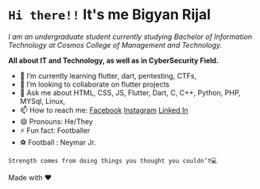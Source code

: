 # `Hi there!!` It's me Bigyan Rijal

_I am an undergraduate student currently studying Bachelor of Information Technology at Cosmos College of Management and Technology._

**All about IT and Technology, as well as in CyberSecurity Field.**

- 🌱 I’m currently learning flutter, dart, pentesting, CTFs,
- 👯 I’m looking to collaborate on flutter projects
- 💬 Ask me about HTML, CSS, JS, Flutter, Dart, C, C++, Python, PHP, MYSql, Linux,
- 📫 How to reach me:  [Facebook](https://www.facebook.com/rijalbigyan76/)  [Instagram](https://www.instagram.com/rijalbigyan76/)  [Linked In](https://www.linkedin.com/in/bigyan-rijal-70bb62179/) 
- 😄 Pronouns: He/They
- ⚡ Fun fact: Footballer
- ⚽ Football : Neymar Jr.
```
Strength comes from doing things you thought you couldn’t💻
```
Made with ❤️
